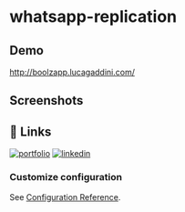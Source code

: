 # whatsapp-replication


## Demo

http://boolzapp.lucagaddini.com/


## Screenshots




## 🔗 Links
[![portfolio](https://img.shields.io/badge/my_portfolio-000?style=for-the-badge&logo=ko-fi&logoColor=white)](http://www.lucagaddini.com)
[![linkedin](https://img.shields.io/badge/linkedin-0A66C2?style=for-the-badge&logo=linkedin&logoColor=white)](https://linkedin.com/in/lucagaddini)

### Customize configuration
See [Configuration Reference](https://cli.vuejs.org/config/).
